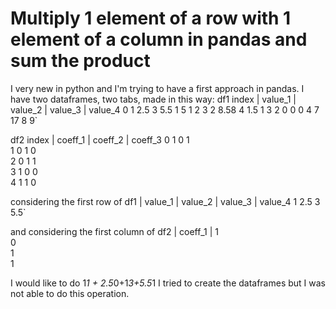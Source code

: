
# Multiply 1 element of a row with 1 element of a column in pandas and sum the product

I very new in python and I'm trying to have a first approach in pandas.
I have two dataframes, two tabs, made in this way:
df1
index | value_1 | value_2 | value_3 | value_4
0        1          2.5        3        5.5
1        5           1         2         3
2        8.58        4         1.5       1
3        2           0         0         0 
4        7           17        8         9`

df2
index | coeff_1 | coeff_2 | coeff_3 
0        1           0         1       
1        0           1         0         
2        0           1         1      
3        1           0         0          
4        1           1         0 

considering the first row of df1
 | value_1 | value_2 | value_3 | value_4
      1          2.5        3        5.5`

and considering the first column of df2
| coeff_1 |
     1             
     0               
     1                  
     1

I would like to do 1*1 + 2.5*0+1*3+5.5*1
I tried to create the dataframes but I was not able to do this operation.

        